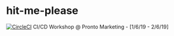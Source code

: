 # hit-me-please

[![CircleCI](https://circleci.com/gh/prontobacon/hit-me-please.svg?style=svg)](https://circleci.com/gh/prontobacon/hit-me-please)
CI/CD Workshop @ Pronto Marketing - [1/6/19 - 2/6/19]

